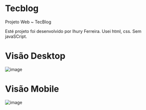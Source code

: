 # Tecblog
Projeto Web ~ TecBlog

Esté projeto foi desenvolvido por Ihury Ferreira.
Usei html, css. Sem javaSCript.

# Visão Desktop
![image](https://user-images.githubusercontent.com/82301009/169851024-d70269d9-f57f-48af-925a-ded9eba82c2b.png)

# Visão Mobile
![image](https://user-images.githubusercontent.com/82301009/169851321-3a3ec418-2489-4c66-b40e-b126ca3dfba7.png)
